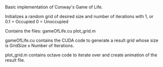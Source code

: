 Basic implementation of Conway's Game of Life. 

Initializes a random grid of desired size and number of iterations with 1, or 0.1 = Occupied 
0 = Unoccupied

Contains the files:
gameOfLife.cu
plot_grid.m

gameOfLife.cu contains the CUDA code to generate a result grid whose size is GridSize x Number of Iterations.

plot_grid.m contains octave code to iterate over and create animation of the result file.


